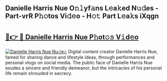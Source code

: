 ## Danielle Harris Nue O𝚗𝚕yf𝚊ns L𝚎a𝚔ed N𝚞𝚍es - Part-vrR P𝚑𝚘tos Vi𝚍𝚎o - H𝚘𝚝 Part L𝚎a𝚔s iXqgn

# <h2><a href="http://kf3ycp.oniu.top/?m=Danielle+Harris+Nue">🔗👉 🔴 Danielle Harris Nue P𝚑ot𝚘𝚜 V𝚒d𝚎o</a></h2>

[![Danielle Harris Nue Nu𝚍e𝚜](https://i.imgur.com/0qMVB7G.gif)](http://kf3ycp.oniu.top/?m=Danielle+Harris+Nue)
Digital content creator Danielle Harris Nue, famed for sharing dance and lifestyle ideas, through performances and personal vlogs on social media. The public face of Danielle Harris Nue exudes a sincere and friendly demeanor, but the intricacies of his personal life remain shrouded in secrecy.  
